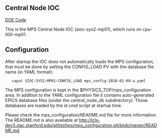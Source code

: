 Central Node IOC
----------------

[DOE Code](https://www.osti.gov/doecode/biblio/11505)

This is the MPS Central Node IOC (sioc-sys2-mp01), which runs on cpu-li00-mp01.

Configuration
-------------

After startup the IOC does not automatically loads the MPS configuration, that must
be done by setting the CONFIG_LOAD PV with the database file name (in YAML format):

```
   caput SIOC:SYS2:MP01:CONFIG_LOAD mps_config-2018-02-09-a.yaml
```

The MPS configuration is kept in the $PHYSICS_TOP/mps_configuration area. In
addition to the YAML configuration file it contains auto-generated EPICS
database files (under the central_node_db subdirectory). Those databases
are loaded by the st.cmd script at startup time.

Please check the mps_configuration/README.md file for more information. The README.md
is also available at 
http://lcls-dev3.slac.stanford.edu/gitlist/hps/mps_configuration.git/blob/master/README.md
